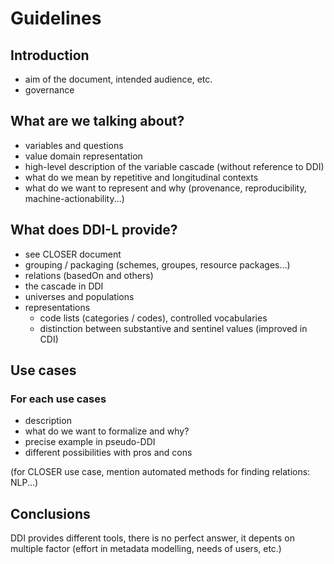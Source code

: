 # Guidelines

## Introduction

- aim of the document, intended audience, etc.
- governance

## What are we talking about?

- variables and questions
- value domain representation
- high-level description of the variable cascade (without reference to DDI)
- what do we mean by repetitive and longitudinal contexts
- what do we want to represent and why (provenance, reproducibility, machine-actionability...)

## What does DDI-L provide?

- see CLOSER document
- grouping / packaging (schemes, groupes, resource packages...)
- relations (basedOn and others)
- the cascade in DDI
- universes and populations
- representations
	- code lists (categories / codes), controlled vocabularies
	- distinction between substantive and sentinel values (improved in CDI)

## Use cases

### For each use cases

- description
- what do we want to formalize and why?
- precise example in pseudo-DDI
- different possibilities with pros and cons

(for CLOSER use case, mention automated methods for finding relations: NLP...)

## Conclusions

DDI provides different tools, there is no perfect answer, it depents on multiple factor (effort in metadata modelling, needs of users, etc.)
